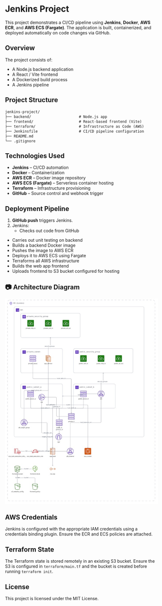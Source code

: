 
# Jenkins Project

This project demonstrates a CI/CD pipeline using **Jenkins**, **Docker**, **AWS ECR**, and **AWS ECS (Fargate)**. The application is built, containerized, and deployed automatically on code changes via GitHub.

## Overview

The project consists of:
- A Node.js backend application
- A React / Vite frontend
- A Dockerized build process
- A Jenkins pipeline  

## Project Structure

```
jenkins-project/
├── backend/                      # Node.js app
├── frontend/                     # React-based frontend (Vite)
├── terraform/                    # Infrastructure as Code (AWS)
├── Jenkinsfile                   # CI/CD pipeline configuration
├── README.md
└── .gitignore
```

## Technologies Used

- **Jenkins** – CI/CD automation
- **Docker** – Containerization
- **AWS ECR** – Docker image repository
- **AWS ECS (Fargate)** – Serverless container hosting
- **Terraform** – Infrastructure provisioning
- **GitHub** – Source control and webhook trigger

## Deployment Pipeline

1. **GitHub push** triggers Jenkins.
2. Jenkins:
   - Checks out code from GitHub
  - Carries out unit testing on backend
  - Builds a backend Docker image
  - Pushes the image to AWS ECR
  - Deploys it to AWS ECS using Fargate
  - Terraforms all AWS infrastructure
  - Builds the web app frontend
  - Uploads frontend to S3 bucket configured for hosting

## 📷 Architecture Diagram

![AWS infrastructure diagram](./Jenkins_project_diagram.jpg)

## AWS Credentials

Jenkins is configured with the appropriate IAM credentials using a credentials binding plugin. Ensure the ECR and ECS policies are attached.

## Terraform State

The Terraform state is stored remotely in an existing S3 bucket. Ensure the S3 is configured in `terraform/main.tf` and the bucket is created before running `terraform init`.

## License

This project is licensed under the MIT License.
